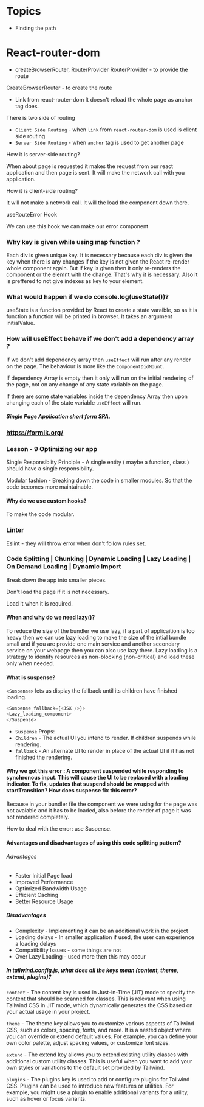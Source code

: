 # Topics

- Finding the path


# React-router-dom

- createBrowserRouter, RouterProvider
  RouterProvider - to provide the route

CreateBrowserRouter - to create the route

- Link from react-router-dom
  It doesn't reload the whole page as anchor tag does.

There is two side of routing

- `Client Side Routing` - when `link` from `react-router-dom` is used is client side routing
- `Server Side Routing` - when `anchor` tag is used to get another page

How it is server-side routing?

When about page is requested it makes the request from our react application and then page is sent. It will make the network call with you application.

How it is client-side routing?

It will not make a network call. It will the load the component down there.

useRouteError Hook

We can use this hook we can make our error component


### Why key is given while using map function ?

Each div is given unique key. It is necessary because each div is given the key when there is any changes if the key is not given the React re-render whole component again. But if key is given then it only re-renders the component or the elemnt with the change. That's why it is necessary. Also it is preffered to not give indexes as key to your element.


### What would happen if we do console.log(useState())?

useState is a function provided by React to create a state varaible, so as it is function a function will be printed in browser. It takes an argument initialValue.


### How will useEffect behave if we don't add a dependency array ?

If we don't add dependency array then `useEffect` will run after any render on the page. The behaviour is more like the `ComponentDidMount`.

If dependency Array is empty then it only will run on the initial rendering of the page, not on any change of any state variable on the page.

If there are some state variables inside the dependency Array then upon changing each of the state variable `useEffect` will run.


##### Single Page Application short form SPA.

### https://formik.org/


### Lesson - 9 Optimizing our app

Single Responsiblity Principle - A single entity ( maybe a function, class ) should have a single responsibility.

Modular fashion - Breaking down the code in smaller modules. So that the code becomes more maintainable.


#### Why do we use custom hooks?

To make the code modular.


### Linter 

Eslint - they will throw error when don't follow rules set.


### Code Splitting | Chunking | Dynamic Loading | Lazy Loading | On Demand Loading | Dynamic Import

Break down the app into smaller pieces. 

Don't load the page if it is not necessary. 

Load it when it is required. 


#### When and why do we need lazy()?

To reduce the size of the bundler we use lazy, if a part of applicaition is too heavy then we can use lazy loading to make the size of the intial bundle small and if you are provide one main service and another secondary service on your webpage then you can also use lazy there. Lazy loading is a strategy to identify resources as non-blocking (non-critical) and load these only when needed.



#### What is suspense?

`<Suspense>` lets us display the fallback until its children have finished loading. 

```javascript
<Suspense fallback={<JSX />}>
<Lazy_loading_component>
</Suspense>
```

- `Suspense` 
Props: 
- `Children` - The actual UI you intend to render. If children suspends while rendering. 
- `fallback` - An alternate UI to render in place of the actual UI if it has not finished the rendering. 



#### Why we got this error : A component suspended while responding to synchronous input. This will cause the UI to be replaced with a loading indicator. To fix, updates that suspend should be wrapped with startTransition? How does suspense fix this error?

Because in your bundler file the component we were using for the page was not avaiable and it has to be loaded, also before the render of page it was not rendered completely.

How to deal with the error: use Suspense.


#### Advantages and disadvantages of using this code splitting pattern?

###### Advantages 

- Faster Initial Page load
- Improved Performance
- Optimized Bandwidth Usage
- Efficient Caching
- Better Resource Usage

##### Disadvantages 

- Complexity - Implementing it can be an additional work in the project
- Loading delays - In smaller application if used, the user can experience a loading delays
- Compatibility Issues - some things are not 
- Over Lazy Loading - used more then this may occur


##### In tailwind.config.js, what does all the keys mean (content, theme, extend, plugins)?

`content` - The content key is used in Just-in-Time (JIT) mode to specify the content that should be scanned for classes. This is relevant when using Tailwind CSS in JIT mode, which dynamically generates the CSS based on your actual usage in your project.

`theme` - The theme key allows you to customize various aspects of Tailwind CSS, such as colors, spacing, fonts, and more. It is a nested object where you can override or extend default values. For example, you can define your own color palette, adjust spacing values, or customize font sizes.

`extend` - The extend key allows you to extend existing utility classes with additional custom utility classes. This is useful when you want to add your own styles or variations to the default set provided by Tailwind.

`plugins` - The plugins key is used to add or configure plugins for Tailwind CSS. Plugins can be used to introduce new features or utilities. For example, you might use a plugin to enable additional variants for a utility, such as hover or focus variants.


